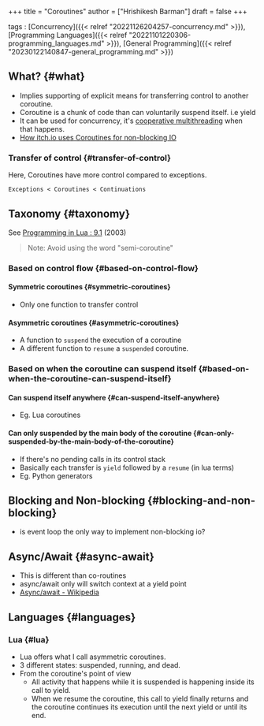 +++
title = "Coroutines"
author = ["Hrishikesh Barman"]
draft = false
+++

tags
: [Concurrency]({{< relref "20221126204257-concurrency.md" >}}), [Programming Languages]({{< relref "20221101220306-programming_languages.md" >}}), [General Programming]({{< relref "20230122140847-general_programming.md" >}})


## What? {#what}

-   Implies supporting of explicit means for transferring control to another coroutine.
-   Coroutine is a chunk of code than can voluntarily suspend itself. i.e yield
-   It can be used for concurrency, it's [cooperative multithreading](https://en.wikipedia.org/wiki/Thread_%28computing%29#Scheduling) when that happens.
-   [How itch.io uses Coroutines for non-blocking IO](https://leafo.net/posts/itchio-and-coroutines.html)


### Transfer of control {#transfer-of-control}

Here, Coroutines have more control compared to exceptions.

```text
Exceptions < Coroutines < Continuations
```


## Taxonomy {#taxonomy}

See [Programming in Lua : 9.1](https://www.lua.org/pil/9.1.html) (2003)

<div class="warning small-text">

> Note: Avoid using the word "semi-coroutine"
</div>


### Based on control flow {#based-on-control-flow}


#### Symmetric coroutines {#symmetric-coroutines}

-   Only one function to transfer control


#### Asymmetric coroutines {#asymmetric-coroutines}

-   A function to `suspend` the execution of a coroutine
-   A different function to `resume` a `suspended` coroutine.


### Based on when the coroutine can suspend itself {#based-on-when-the-coroutine-can-suspend-itself}


#### Can suspend itself anywhere {#can-suspend-itself-anywhere}

-   Eg. Lua coroutines


#### Can only suspended by the main body of the coroutine {#can-only-suspended-by-the-main-body-of-the-coroutine}

-   If there's no pending calls in its control stack
-   Basically each transfer is `yield` followed by a `resume` (in lua terms)
-   Eg. Python generators


## Blocking and Non-blocking {#blocking-and-non-blocking}

-   is event loop the only way to implement non-blocking io?


## Async/Await {#async-await}

-   This is different than co-routines
-   async/await only will switch context at a yield point
-   [Async/await - Wikipedia](https://en.wikipedia.org/wiki/Async/await)


## Languages {#languages}


### Lua {#lua}

-   Lua offers what I call asymmetric coroutines.
-   3 different states: suspended, running, and dead.
-   From the coroutine's point of view
    -   All activity that happens while it is suspended is happening inside its call to yield.
    -   When we resume the coroutine, this call to yield finally returns and the coroutine continues its execution until the next yield or until its end.
